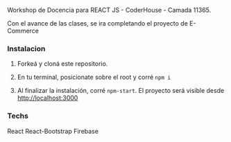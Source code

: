 Workshop de Docencia para REACT JS - CoderHouse - Camada 11365.

Con el avance de las clases, se ira completando el proyecto de E-Commerce
### Instalacion

1) Forkeá y cloná este repositorio.

2) En tu terminal, posicionate sobre el root y corré `npm i`

3) Al finalizar la instalación, corré `npm-start`. El proyecto será visible desde [http://localhost:3000](http://localhost:3000)

### Techs
React
React-Bootstrap
Firebase